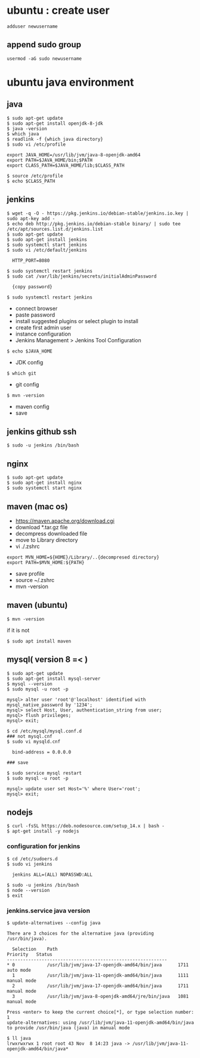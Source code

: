 # ubuntu : create user

~~~
adduser newusername
~~~

## append sudo group
~~~
usermod -aG sudo newusername
~~~

# ubuntu java environment

## java
~~~
$ sudo apt-get update
$ sudo apt-get install openjdk-8-jdk
$ java -version
$ which java
$ readlink -f {which java directory}
$ sudo vi /etc/profile

export JAVA_HOME=/usr/lib/jvm/java-8-openjdk-amd64
export PATH=$JAVA_HOME/bin;$PATH
export CLASS_PATH=$JAVA_HOME/lib;$CLASS_PATH

$ source /etc/profile
$ echo $CLASS_PATH
~~~

## jenkins
~~~
$ wget -q -O - https://pkg.jenkins.io/debian-stable/jenkins.io.key | sudo apt-key add -
$ echo deb http://pkg.jenkins.io/debian-stable binary/ | sudo tee /etc/apt/sources.list.d/jenkins.list
$ sudo apt-get update
$ sudo apt-get install jenkins
$ sudo systemctl start jenkins
$ sudo vi /etc/default/jenkins

  HTTP_PORT=8080

$ sudo systemctl restart jenkins
$ sudo cat /var/lib/jenkins/secrets/initialAdminPassword

  {copy password}

$ sudo systemctl restart jenkins
~~~

- connect browser
- paste password
- install suggested plugins or select plugin to install
- create first admin user
- instance configuration
- Jenkins Management > Jenkins Tool Configuration
~~~
$ echo $JAVA_HOME
~~~
- JDK config

~~~
$ which git
~~~
- git config

~~~
$ mvn -version
~~~
- maven config
- save


## jenkins github ssh
~~~
$ sudo -u jenkins /bin/bash
~~~

## nginx
~~~
$ sudo apt-get update
$ sudo apt-get install nginx
$ sudo systemctl start nginx
~~~


## maven (mac os)
- https://maven.apache.org/download.cgi
- download *.tar.gz file
- decompress downloaded file
- move to Library directory
- vi ./.zshrc
~~~
export MVN_HOME=${HOME}/Library/..{decompresed directory}
export PATH=$MVN_HOME:${PATH}
~~~
- save profile
- source ~/.zshrc
- mvn -version

## maven (ubuntu)
~~~
$ mvn -version
~~~

if it is not
~~~
$ sudo apt install maven
~~~

## mysql( version 8 =< )
~~~
$ sudo apt-get update
$ sudo apt-get install mysql-server
$ mysql --version
$ sudo mysql -u root -p

mysql> alter user 'root'@'localhost' identified with mysql_native_password by '1234';
mysql> select Host, User, authentication_string from user;
mysql> flush privileges;
mysql> exit;

$ cd /etc/mysql/mysql.conf.d
### not mysql.cnf
$ sudo vi mysqld.cnf

  bind-address = 0.0.0.0

### save

$ sudo service mysql restart
$ sudo mysql -u root -p

mysql> update user set Host='%' where User='root';
mysql> exit;
~~~


## nodejs
~~~
$ curl -fsSL https://deb.nodesource.com/setup_14.x | bash -
$ apt-get install -y nodejs
~~~

### configuration for jenkins
```
$ cd /etc/sudoers.d
$ sudo vi jenkins

  jenkins ALL=(ALL) NOPASSWD:ALL

$ sudo -u jenkins /bin/bash
$ node --version
$ exit

```

### jenkins.service java version
```
$ update-alternatives --config java

There are 3 choices for the alternative java (providing /usr/bin/java).

  Selection    Path                                            Priority   Status
------------------------------------------------------------
* 0            /usr/lib/jvm/java-17-openjdk-amd64/bin/java      1711      auto mode
  1            /usr/lib/jvm/java-11-openjdk-amd64/bin/java      1111      manual mode
  2            /usr/lib/jvm/java-17-openjdk-amd64/bin/java      1711      manual mode
  3            /usr/lib/jvm/java-8-openjdk-amd64/jre/bin/java   1081      manual mode

Press <enter> to keep the current choice[*], or type selection number: 1
update-alternatives: using /usr/lib/jvm/java-11-openjdk-amd64/bin/java to provide /usr/bin/java (java) in manual mode

$ ll java
lrwxrwxrwx 1 root root 43 Nov  8 14:23 java -> /usr/lib/jvm/java-11-openjdk-amd64/bin/java*

```
